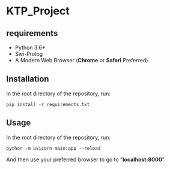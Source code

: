 # KTP_Project

## requirements

* Python 3.6+
* Swi-Prolog
* A Modern Web Browser (**Chrome** or **Safari** Preferred)


## Installation
In the root directory of the repository, run:
```
pip install -r requirements.txt
```


## Usage
In the root directory of the repository, run:
```
python -m uvicorn main:app --reload
```

And then use your preferred browser to go to "**localhost:8000**"
